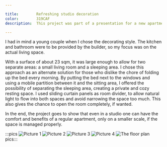 ```yaml
---

title:        Refreshing studio decoration
color:        319CAF
description:  This project was part of a presentation for a new apartment building in Bucharest. The owner chose to elaborate this studio because of its particular shape that could have seemed more difficult to furnish.

---
```

I had in mind a young couple when I chose the decorating style. The kitchen and bathroom were to be provided by the builder, so my focus was on the actual living space.

With a surface of about 23 sqm, it was large enough to allow for two separate areas: a small living room and a sleeping area. I chose this approach as an alternate solution for those who dislike the chore of folding up the bed every morning. By putting the bed next to the windows and using a mobile partition between it and the sitting area, I offered the possibility of separating the sleeping area, creating a private and cozy resting space. I used sliding curtain panels as room divider, to allow natural light to flow into both spaces and avoid narrowing the space too much. This also gives the chance to open the room completely, if wanted.

In the end, the project goes to show that even in a studio one can have the comfort and benefits of a regular apartment, only on a smaller scale, if the space is managed properly.

:::pics
![Picture 1](jpg)
![Picture 2](jpg)
![Picture 3](jpg)
![Picture 4](jpg)
![The floor plan](jpg)
pics:::
